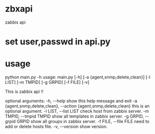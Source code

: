 # zbxapi
zabbix api 

# set user,passwd in api.py  

# usage 
python main.py -h
usage: main.py [-h] [-a {agent,snmp,delete,clean}] [-l LIST] [-m TMPID]
               [-g GRPID] [-f FILE] [-v]

This is zabbix api !!

optional arguments:
  -h, --help            show this help message and exit
  -a {agent,snmp,delete,clean}, --action {agent,snmp,delete,clean}
                        this is an optional argument.
  -l LIST, --list LIST  check host from zabbix server.
  -m TMPID, --tmpid TMPID
                        show all templates in zabbix server.
  -g GRPID, --grpid GRPID
                        show all groups in zabbix server.
  -f FILE, --file FILE  need to add or delete hosts file.
  -v, --version         show version.
